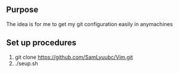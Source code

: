 ## Purpose
The idea is for me to get my git configuration easily in anymachines

## Set up procedures
1. git clone https://github.com/SamLyuubc/Vim.git
2. ./seup.sh
